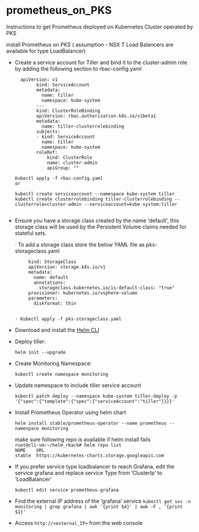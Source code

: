 # prometheus_on_PKS
Instructions to get Prometheus deployed on Kubernetes Cluster operated by PKS

install Prometheus on PKS ( assumption - NSX T Load Balancers are available for type LoadBalancer)


* Create a service account for Tiller and bind it to the cluster-admin role by adding the following section to rbac-config.yaml
 
	```yaml\
	  apiVersion: v1
            kind: ServiceAccount
            metadata:
              name: tiller
              namespace: kube-system
            ---
            kind: ClusterRoleBinding
            apiVersion: rbac.authorization.k8s.io/v1beta1
            metadata:
              name: tiller-clusterrolebinding
            subjects:
            - kind: ServiceAccount
              name: tiller
              namespace: kube-system
            roleRef:
                kind: ClusterRole
                name: cluster-admin
                apiGroup: ""
 
  Kubectl apply -f rbac-config.yaml
  or 
  
  kubectl create serviceaccount --namespace kube-system tiller
  kubectl create clusterrolebinding tiller-clusterrolebinding --clusterrole=cluster-admin --serviceaccount=kube-system:tiller
  

* Ensure you have a storage class created by the name 'default', this storage class will be used by the Persistent Volume claims needed for stateful sets.
 
	· To add a storage class store the below YAML file as pks-storageclass.yaml
	```yaml\
	     kind: StorageClass
	     apiVersion: storage.k8s.io/v1
	     metadata:
	       name: default
	       annotations:
	         storageclass.kubernetes.io/is-default-class: "true"
	     provisioner: kubernetes.io/vsphere-volume
	     parameters:
	       diskformat: thin
		  
 
	· Kubectl apply -f pks-storageclass.yaml
 
* Download and install the [Helm CLI](https://github.com/helm/helm/releases)

* Deploy tiller:

    `helm init --upgrade`

* Create Monitoring Namespace: 

    `kubectl create namespace monitoring`  
    
* Update namespace to include tiller service account

    `kubectl patch deploy --namespace kube-system tiller-deploy -p '{"spec":{"template":{"spec":{"serviceAccount":"tiller"}}}}'`


* Install Prometheus Operator using helm chart

    `helm install stable/prometheus-operator --name prometheus --namespace monitoring`  
    
    make sure following repo is available if helm install fails     
    `root@cli-vm:~/helm_rback# helm repo list`    
    `NAME    URL`  
    `stable  https://kubernetes-charts.storage.googleapis.com`
    

     
* If you prefer service type loadbalancer to reach Grafana, edit the service grafana and replace service Type from ‘ClusterIp’ to ‘LoadBalancer’
 
	`kubectl edit service prometheus-grafana`
 
* Find the external IP address of the ‘grafana’ service
	`kubectl get svc -n monitoring | grep grafana | awk '{print $4}' | awk -F , '{print $1}'`
 
* Access `http://<external_IP>` from the web console
